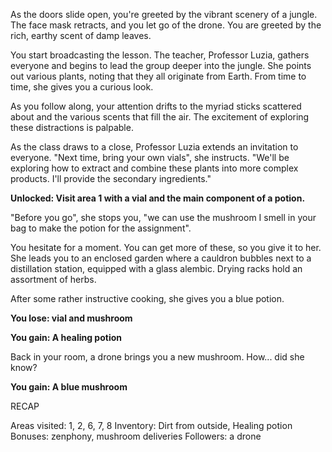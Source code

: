 As the doors slide open, you're greeted by the vibrant scenery of a jungle. The face mask retracts, and you let go of the drone. You are greeted by the rich, earthy scent of damp leaves. 

You start broadcasting the lesson. The teacher, Professor Luzia, gathers everyone and begins to lead the group deeper into the jungle. She points out various plants, noting that they all originate from Earth. From time to time, she gives you a curious look.

As you follow along, your attention drifts to the myriad sticks scattered about and the various scents that fill the air. The excitement of exploring these distractions is palpable.

As the class draws to a close, Professor Luzia extends an invitation to everyone. "Next time, bring your own vials", she instructs. "We'll be exploring how to extract and combine these plants into more complex products. I'll provide the secondary ingredients."

**Unlocked: Visit area 1 with a vial and the main component of a potion.**

"Before you go", she stops you, "we can use the mushroom I smell in your bag to make the potion for the assignment". 

You hesitate for a moment. You can get more of these, so you give it to her. She leads you to an enclosed garden where a cauldron bubbles next to a distillation station, equipped with a glass alembic. Drying racks hold an assortment of herbs.

After some rather instructive cooking, she gives you a blue potion.

**You lose: vial and mushroom**

**You gain: A healing potion**

Back in your room, a drone brings you a new mushroom. How... did she know?

**You gain: A blue mushroom**

RECAP

Areas visited: 1, 2, 6, 7, 8
Inventory: Dirt from outside, Healing potion
Bonuses: zenphony, mushroom deliveries
Followers: a drone